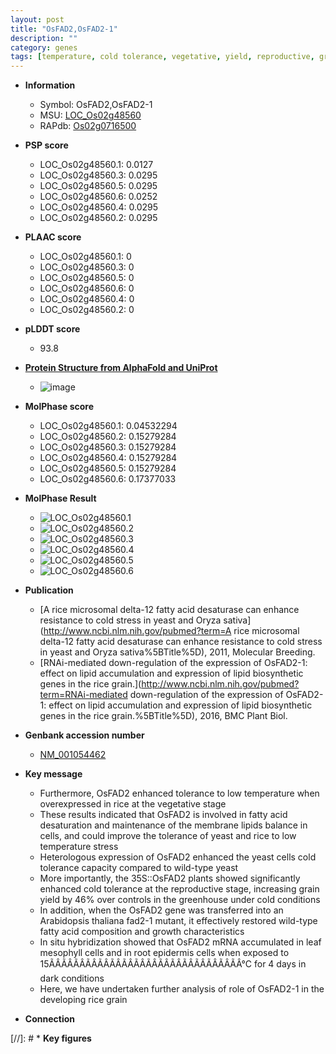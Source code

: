 ```yaml
---
layout: post
title: "OsFAD2,OsFAD2-1"
description: ""
category: genes
tags: [temperature, cold tolerance, vegetative, yield, reproductive, grain, grain yield, growth, root, leaf]
---
```


* **Information**  
    + Symbol: OsFAD2,OsFAD2-1  
    + MSU: [LOC_Os02g48560](http://rice.plantbiology.msu.edu/cgi-bin/ORF_infopage.cgi?orf=LOC_Os02g48560)  
    + RAPdb: [Os02g0716500](http://rapdb.dna.affrc.go.jp/viewer/gbrowse_details/irgsp1?name=Os02g0716500)  

* **PSP score**  
    + LOC_Os02g48560.1: 0.0127 
    + LOC_Os02g48560.3: 0.0295 
    + LOC_Os02g48560.5: 0.0295 
    + LOC_Os02g48560.6: 0.0252 
    + LOC_Os02g48560.4: 0.0295 
    + LOC_Os02g48560.2: 0.0295 

* **PLAAC score**  
    + LOC_Os02g48560.1: 0 
    + LOC_Os02g48560.3: 0 
    + LOC_Os02g48560.5: 0 
    + LOC_Os02g48560.6: 0 
    + LOC_Os02g48560.4: 0 
    + LOC_Os02g48560.2: 0 

* **pLDDT score**
    + 93.8

* **[Protein Structure from AlphaFold and UniProt](https://www.uniprot.org/uniprotkb/Q6ZGW6/entry#structure)**
    + ![image](https://ricepsp.github.io/images/Q6/AF-Q6ZGW6-F1.png)

* **MolPhase score**
    + LOC_Os02g48560.1: 0.04532294
    + LOC_Os02g48560.2: 0.15279284
    + LOC_Os02g48560.3: 0.15279284
    + LOC_Os02g48560.4: 0.15279284
    + LOC_Os02g48560.5: 0.15279284
    + LOC_Os02g48560.6: 0.17377033

* **MolPhase Result**
    + ![LOC_Os02g48560.1](https://304243504.github.io/Pictures/LOC_Os02g/LOC_Os02g48560.1.png)
    + ![LOC_Os02g48560.2](https://304243504.github.io/Pictures/LOC_Os02g/LOC_Os02g48560.2.png)
    + ![LOC_Os02g48560.3](https://304243504.github.io/Pictures/LOC_Os02g/LOC_Os02g48560.3.png)
    + ![LOC_Os02g48560.4](https://304243504.github.io/Pictures/LOC_Os02g/LOC_Os02g48560.4.png)
    + ![LOC_Os02g48560.5](https://304243504.github.io/Pictures/LOC_Os02g/LOC_Os02g48560.5.png)
    + ![LOC_Os02g48560.6](https://304243504.github.io/Pictures/LOC_Os02g/LOC_Os02g48560.6.png)

* **Publication**  
    + [A rice microsomal delta-12 fatty acid desaturase can enhance resistance to cold stress in yeast and Oryza sativa](http://www.ncbi.nlm.nih.gov/pubmed?term=A rice microsomal delta-12 fatty acid desaturase can enhance resistance to cold stress in yeast and Oryza sativa%5BTitle%5D), 2011, Molecular Breeding.
    + [RNAi-mediated down-regulation of the expression of OsFAD2-1: effect on lipid accumulation and expression of lipid biosynthetic genes in the rice grain.](http://www.ncbi.nlm.nih.gov/pubmed?term=RNAi-mediated down-regulation of the expression of OsFAD2-1: effect on lipid accumulation and expression of lipid biosynthetic genes in the rice grain.%5BTitle%5D), 2016, BMC Plant Biol.

* **Genbank accession number**  
    + [NM_001054462](http://www.ncbi.nlm.nih.gov/nuccore/NM_001054462)

* **Key message**  
    + Furthermore, OsFAD2 enhanced tolerance to low temperature when overexpressed in rice at the vegetative stage
    + These results indicated that OsFAD2 is involved in fatty acid desaturation and maintenance of the membrane lipids balance in cells, and could improve the tolerance of yeast and rice to low temperature stress
    + Heterologous expression of OsFAD2 enhanced the yeast cells cold tolerance capacity compared to wild-type yeast
    + More importantly, the 35S::OsFAD2 plants showed significantly enhanced cold tolerance at the reproductive stage, increasing grain yield by 46% over controls in the greenhouse under cold conditions
    + In addition, when the OsFAD2 gene was transferred into an Arabidopsis thaliana fad2-1 mutant, it effectively restored wild-type fatty acid composition and growth characteristics
    + In situ hybridization showed that OsFAD2 mRNA accumulated in leaf mesophyll cells and in root epidermis cells when exposed to 15ÃÂÃÂÃÂÃÂÃÂÃÂÃÂÃÂÃÂÃÂÃÂÃÂÃÂÃÂÃÂÃÂ°C for 4 days in dark conditions
    + Here, we have undertaken further analysis of role of OsFAD2-1 in the developing rice grain

* **Connection**  

[//]: # * **Key figures**  


